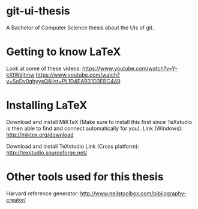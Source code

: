 # git-ui-thesis
A Bachelor of Computer Science thesis about the UIs of git.

# Getting to know LaTeX
Look at some of these videos:
https://www.youtube.com/watch?v=Y-kXtWdjtmw
https://www.youtube.com/watch?v=SoDv0qhyysQ&list=PL1D4EAB31D3EBC449

# Installing LaTeX
Download and install MiKTeX (Make sure to install this first since TeXstudio is then able to find and connect automatically for you).
Link (Windows): http://miktex.org/download

Download and install TeXstudio
Link (Cross platform): http://texstudio.sourceforge.net/

# Other tools used for this thesis
Harvard reference generator: http://www.neilstoolbox.com/bibliography-creator/
